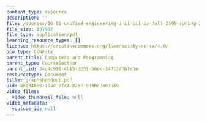 ```yaml
---
content_type: resource
description: ''
file: /courses/16-01-unified-engineering-i-ii-iii-iv-fall-2005-spring-2006/a86346b619ae7fc482e7919bc7a03169_graphshandout.pdf
file_size: 107937
file_type: application/pdf
learning_resource_types: []
license: https://creativecommons.org/licenses/by-nc-sa/4.0/
ocw_type: OCWFile
parent_title: Computers and Programming
parent_type: CourseSection
parent_uid: 34c4c991-4bb5-d251-50ee-34713d7b7e3e
resourcetype: Document
title: graphshandout.pdf
uid: a86346b6-19ae-7fc4-82e7-919bc7a03169
video_files:
  video_thumbnail_file: null
video_metadata:
  youtube_id: null
---
```


